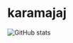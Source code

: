 # karamajaj

![GitHub stats](https://github-readme-stats.vercel.app/api?username=karam-ajaj&show_icons=true&theme=highcontrast)

